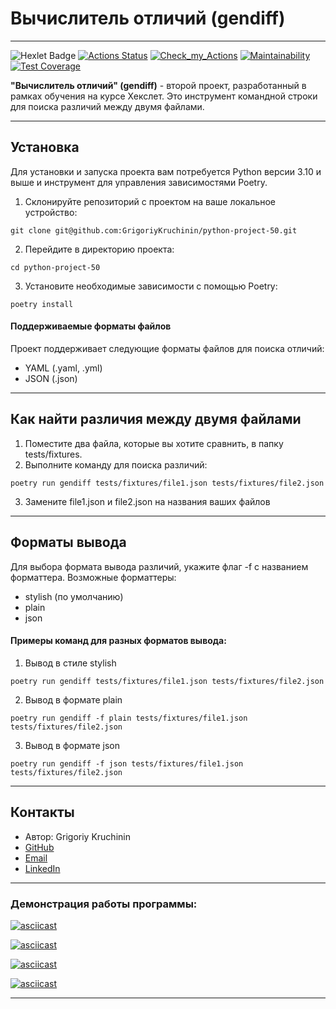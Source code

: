 # Вычислитель отличий (gendiff)
***
![Hexlet Badge](https://img.shields.io/badge/Hexlet-116EF5?logo=hexlet&logoColor=fff&style=for-the-badge)
[![Actions Status](https://github.com/GrigoriyKruchinin/python-project-50/workflows/hexlet-check/badge.svg)](https://github.com/GrigoriyKruchinin/python-project-50/actions)
[![Check_my_Actions](https://github.com/GrigoriyKruchinin/python-project-50/actions/workflows/my_workflow.yml/badge.svg)](https://github.com/GrigoriyKruchinin/python-project-50/actions)
[![Maintainability](https://api.codeclimate.com/v1/badges/494bdd544175e66ad82b/maintainability)](https://codeclimate.com/github/GrigoriyKruchinin/python-project-50/maintainability)
[![Test Coverage](https://api.codeclimate.com/v1/badges/494bdd544175e66ad82b/test_coverage)](https://codeclimate.com/github/GrigoriyKruchinin/python-project-50/test_coverage)


__"Вычислитель отличий" (gendiff)__ - второй проект, разработанный в рамках обучения на курсе Хекслет. Это инструмент командной строки для поиска различий между двумя файлами.

***

## Установка
Для установки и запуска проекта вам потребуется Python версии  3.10 и выше и инструмент для управления зависимостями Poetry.

1. Склонируйте репозиторий с проектом на ваше локальное устройство:
```
git clone git@github.com:GrigoriyKruchinin/python-project-50.git
```
2. Перейдите в директорию проекта:
```
cd python-project-50
```
3. Установите необходимые зависимости с помощью Poetry:
```
poetry install
```
#### Поддерживаемые форматы файлов
Проект поддерживает следующие форматы файлов для поиска отличий:

- YAML (.yaml, .yml)
- JSON (.json)
***
## Как найти различия между двумя файлами

1. Поместите два файла, которые вы хотите сравнить, в папку tests/fixtures.
2. Выполните команду для поиска различий:
```
poetry run gendiff tests/fixtures/file1.json tests/fixtures/file2.json
```
3. Замените file1.json и file2.json на названия ваших файлов
***
## Форматы вывода
Для выбора формата вывода различий, укажите флаг -f с названием форматтера. Возможные форматтеры:

- stylish (по умолчанию)
- plain
- json

#### Примеры команд для разных форматов вывода:


1. Вывод в стиле stylish
```
poetry run gendiff tests/fixtures/file1.json tests/fixtures/file2.json
```

2. Вывод в формате plain
```
poetry run gendiff -f plain tests/fixtures/file1.json tests/fixtures/file2.json
```

3. Вывод в формате json
```
poetry run gendiff -f json tests/fixtures/file1.json tests/fixtures/file2.json
```
***
## Контакты
- Автор: Grigoriy Kruchinin
- [GitHub](https://github.com/GrigoriyKruchinin)
- [Email](gkruchinin75@gmail.com)
- [LinkedIn](https://www.linkedin.com/in/grigoriy-kruchinin/)
***
### Демонстрация работы программы:
[![asciicast](https://asciinema.org/a/597170.svg)](https://asciinema.org/a/597170)

[![asciicast](https://asciinema.org/a/598903.svg)](https://asciinema.org/a/598903)

[![asciicast](https://asciinema.org/a/599137.svg)](https://asciinema.org/a/599137)

[![asciicast](https://asciinema.org/a/599152.svg)](https://asciinema.org/a/599152)
***
